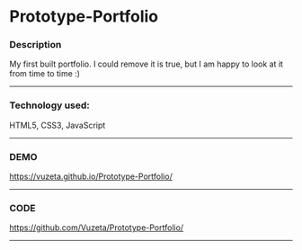 # Prototype-Portfolio

### Description 

My first built portfolio. I could remove it is true, but I am happy to look at it from time to time :)

------------
### Technology used:

HTML5, CSS3, JavaScript

 ------------
### DEMO

https://vuzeta.github.io/Prototype-Portfolio/

------------
### CODE

https://github.com/Vuzeta/Prototype-Portfolio/

------------

